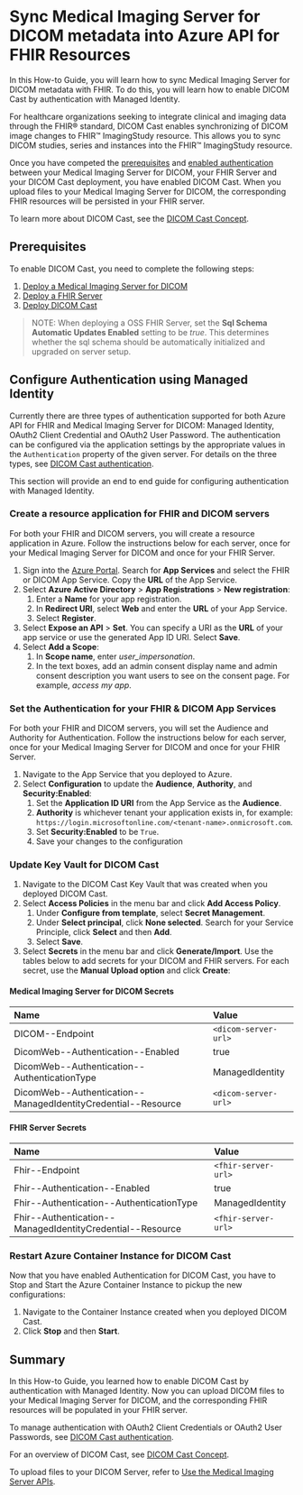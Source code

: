 # Sync Medical Imaging Server for DICOM metadata into Azure API for FHIR Resources

In this How-to Guide, you will learn how to sync Medical Imaging Server for DICOM metadata with FHIR. To do this, you will learn how to enable DICOM Cast by authentication with Managed Identity.

For healthcare organizations seeking to integrate clinical and imaging data through the FHIR® standard, DICOM Cast enables synchronizing of DICOM image changes to FHIR&trade; ImagingStudy resource. This allows you to sync DICOM studies, series and instances into the FHIR&trade; ImagingStudy resource.

Once you have competed the [prerequisites](#Prerequisites) and [enabled authentication](#Configure-Authentication-using-Managed-Identity) between your Medical Imaging Server for DICOM, your FHIR Server and your DICOM Cast deployment, you have enabled DICOM Cast. When you upload files to your Medical Imaging Server for DICOM, the corresponding FHIR resources will be persisted in your FHIR server.

To learn more about DICOM Cast, see the [DICOM Cast Concept](../concepts/dicom-cast.md).

## Prerequisites

To enable DICOM Cast, you need to complete the following steps:

1. [Deploy a Medical Imaging Server for DICOM](../quickstarts/deploy-via-azure.md)
1. [Deploy a FHIR Server](https://github.com/microsoft/fhir-server)
1. [Deploy DICOM Cast](../quickstarts/deploy-dicom-cast.md)

> NOTE: When deploying a OSS FHIR Server, set the **Sql Schema Automatic Updates Enabled** setting to be *true*. This determines whether the sql schema should be automatically initialized and upgraded on server setup.

## Configure Authentication using Managed Identity

Currently there are three types of authentication supported for both Azure API for FHIR and Medical Imaging Server for DICOM: Managed Identity, OAuth2 Client Credential and OAuth2 User Password. The authentication can be configured via the application settings by the appropriate values in the `Authentication` property of the given server. For details on the three types, see [DICOM Cast authentication](/converter/dicom-cast/docs/authentication.md).

This section will provide an end to end guide for configuring authentication with Managed Identity.

### Create a resource application for FHIR and DICOM servers

For both your FHIR and DICOM servers, you will create a resource application in Azure. Follow the instructions below for each server, once for your Medical Imaging Server for DICOM and once for your FHIR Server.

1. Sign into the [Azure Portal](https://ms.portal.azure.com/). Search for **App Services** and select the FHIR or DICOM App Service. Copy the **URL** of the App Service.
1. Select **Azure Active Directory** > **App Registrations** > **New registration**:
    1. Enter a **Name** for your app registration.
    2. In **Redirect URI**, select **Web** and enter the **URL** of your App Service.
    3. Select **Register**.
1. Select **Expose an API** > **Set**. You can specify a URI as the **URL** of your app service or use the generated App ID URI. Select **Save**.
1. Select **Add a Scope**:
    1. In **Scope name**, enter *user_impersonation*.
    1. In the text boxes, add an admin consent display name and admin consent description you want users to see on the consent page. For example, *access my app*.

### Set the Authentication for your FHIR & DICOM App Services

For both your FHIR and DICOM servers, you will set the Audience and Authority for Authentication. Follow the instructions below for each server, once for your Medical Imaging Server for DICOM and once for your FHIR Server.

1. Navigate to the App Service that you deployed to Azure.
1. Select **Configuration** to update the **Audience**, **Authority**, and **Security:Enabled**:
    1. Set the **Application ID URI** from the App Service as the **Audience**.
    1. **Authority** is whichever tenant your application exists in, for example: ```https://login.microsoftonline.com/<tenant-name>.onmicrosoft.com```.
    1.  Set **Security:Enabled** to be ```True```.
    1.  Save your changes to the configuration

### Update Key Vault for DICOM Cast

1. Navigate to the DICOM Cast Key Vault that was created when you deployed DICOM Cast.
1. Select **Access Policies** in the menu bar and click **Add Access Policy**.
    1. Under **Configure from template**, select **Secret Management**.
    1. Under **Select principal**, click **None selected**. Search for your Service Principle, click **Select** and then **Add**. 
    1. Select **Save**.
1. Select **Secrets** in the menu bar and click **Generate/Import**. Use the tables below to add secrets for your DICOM and FHIR servers. For each secret, use the **Manual Upload option** and click **Create**:

#### Medical Imaging Server for DICOM Secrets

| Name | Value |
| :------- | :----- |
| DICOM--Endpoint | ```<dicom-server-url>``` |
| DicomWeb--Authentication--Enabled | true |
| DicomWeb--Authentication--AuthenticationType | ManagedIdentity |
| DicomWeb--Authentication--ManagedIdentityCredential--Resource | ```<dicom-server-url>``` |

#### FHIR Server Secrets

| Name | Value |
| :------- | :----- |
| Fhir--Endpoint | ```<fhir-server-url>``` |
| Fhir--Authentication--Enabled | true |
| Fhir--Authentication--AuthenticationType | ManagedIdentity |
| Fhir--Authentication--ManagedIdentityCredential--Resource | ```<fhir-server-url>``` |

### Restart Azure Container Instance for DICOM Cast

Now that you have enabled Authentication for DICOM Cast, you have to Stop and Start the Azure Container Instance to pickup the new configurations:

1. Navigate to the Container Instance created when you deployed DICOM Cast.
1. Click **Stop** and then **Start**.

## Summary

In this How-to Guide, you learned how to enable DICOM Cast by authentication with Managed Identity. Now you can upload DICOM files to your Medical Imaging Server for DICOM, and the corresponding FHIR resources will be populated in your FHIR server.

To manage authentication with OAuth2 Client Credentials or OAuth2 User Passwords, see [DICOM Cast authentication](/converter/dicom-cast/docs/authentication.md). 

For an overview of DICOM Cast, see [DICOM Cast Concept](../concepts/dicom-cast.md).

To upload files to your DICOM Server, refer to [Use the Medical Imaging Server APIs](../tutorials/use-the-medical-imaging-server-apis.md).
